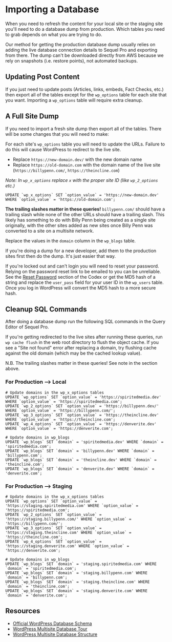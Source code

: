 # Importing a Database

When you need to refresh the content for your local site or the staging site you'll need to do a database dump from production. Which tables you need to grab depends on what you are trying to do.

Our method for getting the production database dump usually relies on adding the live database connection details to Sequel Pro and exporting from there. The dump can't be downloaded directly from AWS because we rely on snapshots (i.e. restore points), not automated backups.

## Updating Post Content

If you just need to update posts (Articles, links, embeds, Fact Checks, etc.) then export all of the tables except for the `wp_options` table for each site that you want. Importing a `wp_options` table will require extra cleanup.

## A Full Site Dump

If you need to import a fresh site dump then export all of the tables. There will be some changes that you will need to make:

For each site's `wp_options` table you will need to update the URLs. Failure to do this will cause WordPress to redirect to the live site.

 - Replace `https://new-domain.dev/` with the new domain name
 - Replace `https://old-domain.com` with the domain name of the live site (`https://billypenn.com/`, `https://theincline.com`)

_Note: In `wp_x_options` replace `x` with the proper site ID (like `wp_2_options` etc.)_

```
UPDATE `wp_x_options` SET `option_value` = 'https://new-domain.dev' WHERE `option_value` = 'https://old-domain.com';
```

**The trailing slashes matter in these queries!** `billypenn.com/` should have a trailing slash while none of the other URLs should have a trailing slash. This likely has something to do with Billy Penn being created as a single site originally, with the other sites added as new sites once Billy Penn was converted to a site on a multisite network.

Replace the values in the `domain` column in the `wp_blogs` table.

If you're doing a dump for a new developer, add them to the production sites first then do the dump. It's just easier that way.

If you're locked out and can't login you will need to reset your password. Relying on the password reset link to be emailed to you can be unreliable. See the [Reset Password](https://codex.wordpress.org/Resetting_Your_Password) section of the Codex or get the MD5 hash of a string and replace the `user_pass` field for your user ID in the `wp_users` table. Once you log in WordPress will convert the MD5 hash to a more secure hash.

## Cleanup SQL Commands

After doing a database dump run the following SQL commands in the Query Editor of Sequel Pro.

If you're getting redirected to the live sites after running these queries, run `wp cache flush` in the web root directory to flush the object cache. If you see a "Site not found" error after replacing a domain, try flushing cache against the old domain (which may be the cached lookup value).

N.B. The trailing slashes matter in these queries! See note in the section above.

### For Production --> Local

```
# Update domains in the wp_x_options tables
UPDATE `wp_options` SET `option_value` = 'https://spiritedmedia.dev' WHERE `option_value` = 'https://spiritedmedia.com';
UPDATE `wp_2_options` SET `option_value` = 'https://billypenn.dev/' WHERE `option_value` = 'https://billypenn.com/';
UPDATE `wp_3_options` SET `option_value` = 'https://theincline.dev' WHERE `option_value` = 'https://theincline.com';
UPDATE `wp_4_options` SET `option_value` = 'https://denverite.dev' WHERE `option_value` = 'https://denverite.com';

# Update domains in wp_blogs
UPDATE `wp_blogs` SET `domain` = 'spiritedmedia.dev' WHERE `domain` = 'spiritedmedia.com';
UPDATE `wp_blogs` SET `domain` = 'billypenn.dev' WHERE `domain` = 'billypenn.com';
UPDATE `wp_blogs` SET `domain` = 'theincline.dev' WHERE `domain` = 'theincline.com';
UPDATE `wp_blogs` SET `domain` = 'denverite.dev' WHERE `domain` = 'denverite.com';
```

### For Production --> Staging
```
# Update domains in the wp_x_options tables
UPDATE `wp_options` SET `option_value` = 'https://staging.spiritedmedia.com' WHERE `option_value` = 'https://spiritedmedia.com';
UPDATE `wp_2_options` SET `option_value` = 'https://staging.billypenn.com/' WHERE `option_value` = 'https://billypenn.com/';
UPDATE `wp_3_options` SET `option_value` = 'https://staging.theincline.com' WHERE `option_value` = 'https://theincline.com';
UPDATE `wp_4_options` SET `option_value` = 'https://staging.denverite.com' WHERE `option_value` = 'https://denverite.com';

# Update domains in wp_blogs
UPDATE `wp_blogs` SET `domain` = 'staging.spiritedmedia.com' WHERE `domain` = 'spiritedmedia.com';
UPDATE `wp_blogs` SET `domain` = 'staging.billypenn.com' WHERE `domain` = 'billypenn.com';
UPDATE `wp_blogs` SET `domain` = 'staging.theincline.com' WHERE `domain` = 'theincline.com';
UPDATE `wp_blogs` SET `domain` = 'staging.denverite.com' WHERE `domain` = 'denverite.com';
```

## Resources
 - [Official WordPress Database Schema](https://codex.wordpress.org/Database_Description)
 - [WordPress Multisite Database Tour](https://deliciousbrains.com/wordpress-multisite-database-tour/)
 - [WordPress Multisite Database Structure](https://rudrastyh.com/wordpress-multisite/database-tutorial.html)
